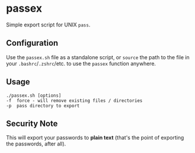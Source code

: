 # passex

Simple export script for UNIX `pass`.

## Configuration

Use the `passex.sh` file as a standalone script, or `source` the path to the file in your `.bashrc`/`.zshrc`/etc. to use the `passex` function anywhere.

## Usage

````
./passex.sh [options]
-f	force - will remove existing files / directories
-p	pass directory to export	
````

## Security Note

This will export your passwords to **plain text** (that's the point of exporting the passwords, after all).


